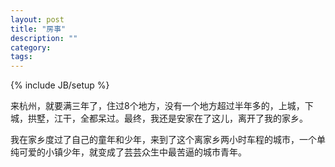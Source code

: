 ```yaml
---
layout: post
title: "房事"
description: ""
category: 
tags:  
---
```

{% include JB/setup %}


来杭州，就要满三年了，住过8个地方，没有一个地方超过半年多的，上城，下城，拱墅，江干，全都呆过。最终，我还是安家在了这儿，离开了我的家乡。


我在家乡度过了自己的童年和少年，来到了这个离家乡两小时车程的城市，一个单纯可爱的小镇少年，就变成了芸芸众生中最苦逼的城市青年。

